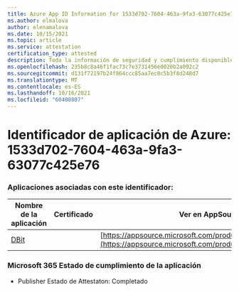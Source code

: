 ```yaml
---
title: Azure App ID Information for 1533d702-7604-463a-9fa3-63077c425e76
ms.author: elmalova
author: elenamalova
ms.date: 10/15/2021
ms.topic: article
ms.service: attestation
certification_type: attested
description: Toda la información de seguridad y cumplimiento disponible para 1533d702-7604-463a-9fa3-63077c425e76.
ms.openlocfilehash: 235b8c8a46f1fac73c7e3731456e0020b2a092c2
ms.sourcegitcommit: d131f72197b24f864ccc85aa7ec0c5b3f8d248d7
ms.translationtype: MT
ms.contentlocale: es-ES
ms.lasthandoff: 10/16/2021
ms.locfileid: "60400807"
---
```

# <a name="azure-app-id-1533d702-7604-463a-9fa3-63077c425e76"></a>Identificador de aplicación de Azure: 1533d702-7604-463a-9fa3-63077c425e76


### <a name="apps-associated-with-this-id"></a>Aplicaciones asociadas con este identificador:
| **Nombre de la aplicación** | **Certificado** | **Ver en AppSource** |
|--------------|---------------|-----------------------|
| [DBit](https://docs.microsoft.com/microsoft-365-app-certification/forward/WA200001536) |  | [https://appsource.microsoft.com/product/office/WA200001536](https://appsource.microsoft.com/product/office/WA200001536) |

### <a name="microsoft-365-app-compliance-status"></a>Microsoft 365 Estado de cumplimiento de la aplicación
- Publisher Estado de Attestaton: Completado
